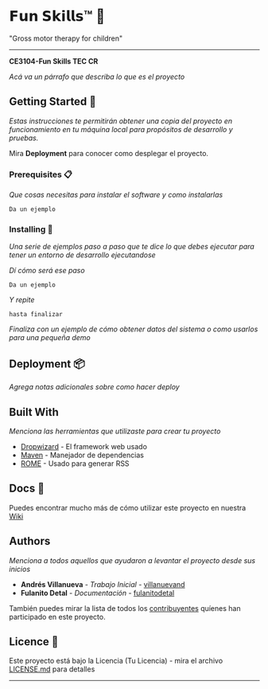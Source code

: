 
# 𝗙𝘂𝗻 𝗦𝗸𝗶𝗹𝗹𝘀™ 🧩
"Gross motor therapy for children"
***
**CE3104-Fun Skills TEC CR**

_Acá va un párrafo que describa lo que es el proyecto_

## Getting Started 🚀

_Estas instrucciones te permitirán obtener una copia del proyecto en funcionamiento en tu máquina local para propósitos de desarrollo y pruebas._

Mira **Deployment** para conocer como desplegar el proyecto.


### Prerequisites 📋

_Que cosas necesitas para instalar el software y como instalarlas_

```
Da un ejemplo
```

### Installing 🔧

_Una serie de ejemplos paso a paso que te dice lo que debes ejecutar para tener un entorno de desarrollo ejecutandose_

_Dí cómo será ese paso_

```
Da un ejemplo
```

_Y repite_

```
hasta finalizar
```

_Finaliza con un ejemplo de cómo obtener datos del sistema o como usarlos para una pequeña demo_



## Deployment 📦

_Agrega notas adicionales sobre como hacer deploy_

## Built With

_Menciona las herramientas que utilizaste para crear tu proyecto_

* [Dropwizard](http://www.dropwizard.io/1.0.2/docs/) - El framework web usado
* [Maven](https://maven.apache.org/) - Manejador de dependencias
* [ROME](https://rometools.github.io/rome/) - Usado para generar RSS


## Docs 📖

Puedes encontrar mucho más de cómo utilizar este proyecto en nuestra [Wiki](https://github.com/tu/proyecto/wiki)

## Authors 

_Menciona a todos aquellos que ayudaron a levantar el proyecto desde sus inicios_

* **Andrés Villanueva** - *Trabajo Inicial* - [villanuevand](https://github.com/villanuevand)
* **Fulanito Detal** - *Documentación* - [fulanitodetal](#fulanito-de-tal)

También puedes mirar la lista de todos los [contribuyentes](https://github.com/your/project/contributors) quíenes han participado en este proyecto. 

## Licence 📄

Este proyecto está bajo la Licencia (Tu Licencia) - mira el archivo [LICENSE.md](LICENSE.md) para detalles

---

